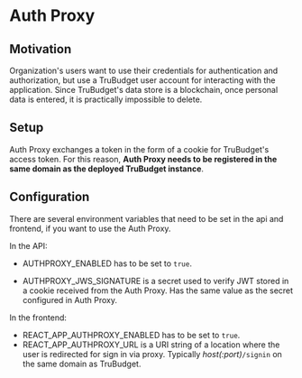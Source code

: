 # Auth Proxy

## Motivation 

Organization's users want to use their credentials for authentication and authorization, but use a TruBudget user account for interacting with the application. 
Since TruBudget's data store is a blockchain, once personal data is entered, it is practically impossible to delete.

## Setup

Auth Proxy exchanges a token in the form of a cookie for TruBudget's access token. For this reason, **Auth Proxy needs to be registered in the same domain as the deployed TruBudget instance**.

## Configuration

There are several environment variables that need to be set in the api and frontend, if you want to use the Auth Proxy.

In the API:

- AUTHPROXY_ENABLED has to be set to `true`.

- AUTHPROXY_JWS_SIGNATURE is a secret used to verify JWT stored in a cookie received from the Auth Proxy. Has the same value as the secret configured in Auth Proxy.

In the frontend:

- REACT_APP_AUTHPROXY_ENABLED has to be set to `true`.
- REACT_APP_AUTHPROXY_URL is a URI string of a location where the user is redirected for sign in via proxy. Typically *host(:port)*`/signin` on the same domain as TruBudget.

## 